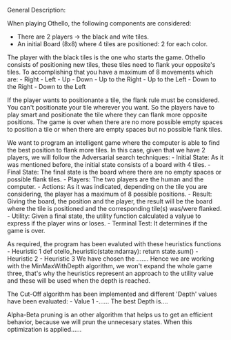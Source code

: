 General Description:

When playing Othello, the following components are considered:
* There are 2 players → the black and wite tiles.
* An initial Board (8x8) where 4 tiles are positioned: 2 for each color.

The player with the black tiles is the one who starts the game. Othello consists of positioning new tiles, these tiles need to flank your opposite's tiles. To accomplishing that you have a maximum of 8 movements which are:
    -   Right
    -   Left
    -   Up
    -   Down
    -   Up to the Right
    -   Up to the Left
    -   Down to the Right
    -   Down to the Left

If the player wants to positionante a tile, the flank rule must be considered. You can't positionate your tile wherever you want. So the players have to play smart and positionate the tile where they can flank more opposite positions. 
The game is over when there are no more possible empty spaces to position a tile or when there are empty spaces but no possible flank tiles. 


We want to program an intelligent game where the computer is able to find the best position to flank more tiles. 
In this case, given that we have 2 players,  we will follow the Adversarial search techniques:
    -   Initial State: As it was mentioned before, the initial state consists of a board with 4 tiles. 
    -   Final State: The final state is the board where there are no empty spaces or possible flank tiles. 
    -   Players: The two players are the human and the computer.
    -   Actions: As it was indicated, depending on the tile you are considering, the player has a maximum of 8 possible positions. 
    -   Result: Giving the board, the position and the player, the result will be the board where the tile is positioned and the corresponding tile(s) was/were flanked.
    -   Utility: Given a final state, the utility function calculated a valyue to express if the player wins or loses. 
    -   Terminal Test: It determines if the game is over. 

As required, the program has been evaluted with these heuristics functions
    -   Heuristic 1
        def otello_heuristic(state:ndarray):
            return state.sum()
    -   Heuristic 2
    -   Heuristic 3
    We have chosen the .......
Hence we are working with the MinMaxWithDepth algorithm, we won't expand the whole game three, that's why the heuristics  represent an approach to the utility value and these will be used when the depth is reached. 

The Cut-Off algorithm has been implemented and different 'Depth' values have been evaluated:
    -   Value 1
    -......
    The best Depth is.... 

Alpha-Beta pruning is an other algorithm that helps us to get an efficient behavior, because we will prun the unnecesary states. When this optimization is applied...... 